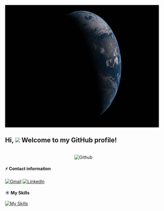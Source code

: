  
<div style="display: flex; justify-content: center;">
  <img src="https://github.com/WilliamLele/WilliamLele/blob/main/GIF.jpeg" alt="Image" style="height: 400px; width: 800px;">
</div>


## Hi, <img src="https://media.giphy.com/media/hvRJCLFzcasrR4ia7z/giphy.gif" width="25"> Welcome to my GitHub profile! 
<br>

<img width="55%" align="right" alt="Github" src="https://raw.githubusercontent.com/onimur/.github/master/.resources/git-header.svg" />
  
<br> 

#### :zap: Contact information
[![Gmail](https://img.shields.io/badge/Gmail-D14836?style=for-the-badge&logo=gmail&logoColor=white)](mailto:lewangjobs@gmail.com)
[![LinkedIn](https://img.shields.io/badge/LinkedIn-0077B5?style=for-the-badge&logo=linkedin&logoColor=white)](https://www.linkedin.com/in/lewangjobs/)     



#### :sunny: My Skills
[![My Skills](https://skills.thijs.gg/icons?i=java,c,py,html,css,r,&theme=light)](https://skills.thijs.gg)

<!---
![](https://github-readme-stats.vercel.app/api?username=WilliamLele&show_icons=true&theme=transparent)


![Top Langs](https://github-readme-stats.vercel.app/api/top-langs/?username=WilliamLele&layout=compact&theme=tokyonight)
--->


<!---
WilliamLele/WilliamLele is a ✨ special ✨ repository because its `README.md` (this file) appears on your GitHub profile.
You can click the Preview link to take a look at your changes.
--->
